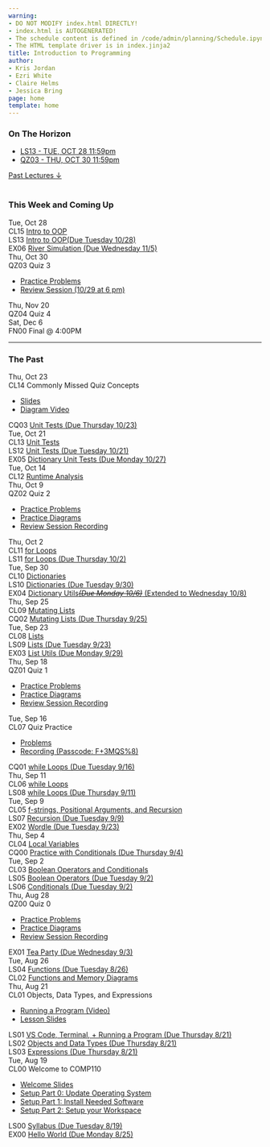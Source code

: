 ```yaml
---
warning:
- DO NOT MODIFY index.html DIRECTLY!
- index.html is AUTOGENERATED! 
- The schedule content is defined in /code/admin/planning/Schedule.ipynb
- The HTML template driver is in index.jinja2
title: Introduction to Programming
author:
- Kris Jordan
- Ezri White
- Claire Helms
- Jessica Bring
page: home
template: home
---
```


<div class="link-page pt-4">
<div class="row">

<!-- Horizon Box/Column -->
<div class="col-lg-4 col-md-12 col-md-1 order-lg-3 pt-5"> 
<div class="horizon-box mb-3">
<h3 class="header text-center pt-2">On The Horizon</h3><ul class="list-unstyled d-flexpx-sm-5 px-md-5 px-lg-0 flex-wrap justify-content-center justify-content-md-between justify-content-lg-center align-items-center"><li class="horizon-item"><a href="https://www.gradescope.com/">LS13 - TUE, OCT 28 11:59pm</a></li><li class="horizon-item"><a href="/resources/practice/practice-problems.html">QZ03 - THU, OCT 30 11:59pm</a></li></ul></div>
<div class="past-link">
<a href="#past">
<div class="past-btn">
<div class="text-center align-middle past-text">Past Lectures <span class="down-arrow">&darr;</span></div>
</div>
</a>
</div>
</div>

<!-- Agenda Box/Column -->
<div class="col-lg-8 col-md-12 order-sm-2 order-lg-1 itinerary-col itinerary">
<div>
<!-- Allows us to smooth scroll to This Week and Coming Up section -->
<div id="latest" class="pb-3"></div>
<br>
<!-- Current Week and Future -->
<h3 class="header">This Week and Coming Up</h3></div><div data-type="lecture" data-date="2025-10-28" class="row itinerary-row py-2">
<div class="date col-md-2">Tue, Oct 28</div>
<div class="plans col-md-9"><div class="plan Class">
<span class="kind">CL15 </span><span class="title"><a href="/static/slides/CL15.pdf">Intro to OOP</a></span></div><div class="plan Lesson">
<span class="kind">LS13 </span><span class="title"><a href="https://www.gradescope.com/">Intro to OOP(Due Tuesday 10/28)</a></span></div><div class="plan Exercise">
<span class="kind">EX06 </span><span class="title"><a href="/exercises/river-sim.html">River Simulation (Due Wednesday 11/5)</a></span></div></div>
</div><div data-type="lecture" data-date="2025-10-30" class="row itinerary-row py-2">
<div class="date col-md-2">Thu, Oct 30</div>
<div class="plans col-md-9"><div class="plan Quiz">
<span class="kind">QZ03 </span><span class="title">Quiz 3</span>
<ul class="links"><li class="link"><a href="/resources/practice/practice-problems.html">Practice Problems</a></li>
<li class="link"><a href="/">Review Session (10/29 at 6 pm)</a></li>
</ul></div></div>
</div><div data-type="lecture" data-date="2025-11-20" class="row itinerary-row py-2">
<div class="date col-md-2">Thu, Nov 20</div>
<div class="plans col-md-9"><div class="plan Quiz">
<span class="kind">QZ04 </span><span class="title">Quiz 4</span></div></div>
</div><div data-type="lecture" data-date="2025-12-06" class="row itinerary-row py-2">
<div class="date col-md-2">Sat, Dec 6</div>
<div class="plans col-md-9"><div class="plan Final">
<span class="kind">FN00 </span><span class="title">Final @ 4:00PM</span></div></div>
</div><!-- The Past section --><div id='past' class="pb-2"></div>
<hr>
<h3 class="header pt-3">The Past</h3><div data-type="lecture" data-date="2025-10-23" class="row itinerary-row py-2">
<div class="date col-md-2">Thu, Oct 23</div>
<div class="plans col-md-9"><div class="plan Class">
<span class="kind">CL14 </span><span class="title">Commonly Missed Quiz Concepts</span>
<ul class="links"><li class="link"><a href="/static/slides/CL14.pdf">Slides</a></li>
<li class="link"><a href="https://youtu.be/neOlADek8uk">Diagram Video</a></li>
</ul></div><div class="plan Challenge Question">
<span class="kind">CQ03 </span><span class="title"><a href="/cqs/list-unit-tests.html">Unit Tests (Due Thursday 10/23)</a></span></div></div>
</div><div data-type="lecture" data-date="2025-10-21" class="row itinerary-row py-2">
<div class="date col-md-2">Tue, Oct 21</div>
<div class="plans col-md-9"><div class="plan Class">
<span class="kind">CL13 </span><span class="title"><a href="/static/slides/CL13.pdf">Unit Tests</a></span></div><div class="plan Lesson">
<span class="kind">LS12 </span><span class="title"><a href="https://www.gradescope.com/">Unit Tests (Due Tuesday 10/21)</a></span></div><div class="plan Exercise">
<span class="kind">EX05 </span><span class="title"><a href="/exercises/dict-util_tests.html">Dictionary Unit Tests (Due Monday 10/27)</a></span></div></div>
</div><div data-type="lecture" data-date="2025-10-14" class="row itinerary-row py-2">
<div class="date col-md-2">Tue, Oct 14</div>
<div class="plans col-md-9"><div class="plan Class">
<span class="kind">CL12 </span><span class="title"><a href="/static/slides/CL12.pdf">Runtime Analysis</a></span></div></div>
</div><div data-type="lecture" data-date="2025-10-09" class="row itinerary-row py-2">
<div class="date col-md-2">Thu, Oct 9</div>
<div class="plans col-md-9"><div class="plan Quiz">
<span class="kind">QZ02 </span><span class="title">Quiz 2</span>
<ul class="links"><li class="link"><a href="/resources/practice/practice-problems.html">Practice Problems</a></li>
<li class="link"><a href="/resources/practice/MemDiagrams.html">Practice Diagrams</a></li>
<li class="link"><a href="https://youtu.be/Is2LXpRk3Hk">Review Session Recording</a></li>
</ul></div></div>
</div><div data-type="lecture" data-date="2025-10-02" class="row itinerary-row py-2">
<div class="date col-md-2">Thu, Oct 2</div>
<div class="plans col-md-9"><div class="plan Class">
<span class="kind">CL11 </span><span class="title"><a href="/static/slides/CL11.pdf">for Loops</a></span></div><div class="plan Lesson">
<span class="kind">LS11 </span><span class="title"><a href="https://www.gradescope.com/">for Loops (Due Thursday 10/2)</a></span></div></div>
</div><div data-type="lecture" data-date="2025-09-30" class="row itinerary-row py-2">
<div class="date col-md-2">Tue, Sep 30</div>
<div class="plans col-md-9"><div class="plan Class">
<span class="kind">CL10 </span><span class="title"><a href="/static/slides/CL10.pdf">Dictionaries</a></span></div><div class="plan Lesson">
<span class="kind">LS10 </span><span class="title"><a href="https://www.gradescope.com/">Dictionaries (Due Tuesday 9/30)</a></span></div><div class="plan Exercise">
<span class="kind">EX04 </span><span class="title"><a href="/exercises/dict-utils.html">Dictionary Utils<s><i>(Due Monday 10/6)</i></s> (Extended to Wednesday 10/8)</a></span></div></div>
</div><div data-type="lecture" data-date="2025-09-25" class="row itinerary-row py-2">
<div class="date col-md-2">Thu, Sep 25</div>
<div class="plans col-md-9"><div class="plan Class">
<span class="kind">CL09 </span><span class="title"><a href="/static/slides/CL09.pdf">Mutating Lists</a></span></div><div class="plan Challenge Question">
<span class="kind">CQ02 </span><span class="title"><a href="/cqs/lists.html">Mutating Lists (Due Thursday 9/25)</a></span></div></div>
</div><div data-type="lecture" data-date="2025-09-23" class="row itinerary-row py-2">
<div class="date col-md-2">Tue, Sep 23</div>
<div class="plans col-md-9"><div class="plan Class">
<span class="kind">CL08 </span><span class="title"><a href="/static/slides/CL07.pdf">Lists</a></span></div><div class="plan Lesson">
<span class="kind">LS09 </span><span class="title"><a href="https://www.gradescope.com/">Lists (Due Tuesday 9/23)</a></span></div><div class="plan Exercise">
<span class="kind">EX03 </span><span class="title"><a href="/exercises/list-utils.html">List Utils (Due Monday 9/29)</a></span></div></div>
</div><div data-type="lecture" data-date="2025-09-18" class="row itinerary-row py-2">
<div class="date col-md-2">Thu, Sep 18</div>
<div class="plans col-md-9"><div class="plan Quiz">
<span class="kind">QZ01 </span><span class="title">Quiz 1</span>
<ul class="links"><li class="link"><a href="/resources/practice/practice-problems.html">Practice Problems</a></li>
<li class="link"><a href="/resources/practice/MemDiagrams.html">Practice Diagrams</a></li>
<li class="link"><a href="https://youtu.be/3N6FCX3DwKM">Review Session Recording</a></li>
</ul></div></div>
</div><div data-type="lecture" data-date="2025-09-16" class="row itinerary-row py-2">
<div class="date col-md-2">Tue, Sep 16</div>
<div class="plans col-md-9"><div class="plan Class">
<span class="kind">CL07 </span><span class="title">Quiz Practice</span>
<ul class="links"><li class="link"><a href="/static/practice-problems/QZ01_Practice.pdf">Problems</a></li>
<li class="link"><a href="https://unc.zoom.us/rec/share/761FoG1VFjEWR5iiv65lfVg51shwYu_GWPvoCdlg8wxwydycz57NrGTNeTkeepgG.SOL4m452vU0lGqHv">Recording (Passcode: F+3MQS%8)</a></li>
</ul></div><div class="plan Challenge Question">
<span class="kind">CQ01 </span><span class="title"><a href="/cqs/while-loops.html">while Loops (Due Tuesday 9/16)</a></span></div></div>
</div><div data-type="lecture" data-date="2025-09-11" class="row itinerary-row py-2">
<div class="date col-md-2">Thu, Sep 11</div>
<div class="plans col-md-9"><div class="plan Class">
<span class="kind">CL06 </span><span class="title"><a href="/static/slides/CL06.pdf">while Loops</a></span></div><div class="plan Lesson">
<span class="kind">LS08 </span><span class="title"><a href="https://www.gradescope.com/">while Loops (Due Thursday 9/11)</a></span></div></div>
</div><div data-type="lecture" data-date="2025-09-09" class="row itinerary-row py-2">
<div class="date col-md-2">Tue, Sep 9</div>
<div class="plans col-md-9"><div class="plan Class">
<span class="kind">CL05 </span><span class="title"><a href="/static/slides/CL05.pdf">f-strings, Positional Arguments, and Recursion</a></span></div><div class="plan Lesson">
<span class="kind">LS07 </span><span class="title"><a href="https://www.gradescope.com/">Recursion (Due Tuesday 9/9)</a></span></div><div class="plan Exercise">
<span class="kind">EX02 </span><span class="title"><a href="/exercises/wordle.html">Wordle (Due Tuesday 9/23)</a></span></div></div>
</div><div data-type="lecture" data-date="2025-09-04" class="row itinerary-row py-2">
<div class="date col-md-2">Thu, Sep 4</div>
<div class="plans col-md-9"><div class="plan Class">
<span class="kind">CL04 </span><span class="title"><a href="/static/slides/CL04.pdf">Local Variables</a></span></div><div class="plan Challenge Question">
<span class="kind">CQ00 </span><span class="title"><a href="/cqs/conditionals.html">Practice with Conditionals (Due Thursday 9/4)</a></span></div></div>
</div><div data-type="lecture" data-date="2025-09-02" class="row itinerary-row py-2">
<div class="date col-md-2">Tue, Sep 2</div>
<div class="plans col-md-9"><div class="plan Class">
<span class="kind">CL03 </span><span class="title"><a href="/static/slides/CL03.pdf">Boolean Operators and Conditionals</a></span></div><div class="plan Lesson">
<span class="kind">LS05 </span><span class="title"><a href="https://www.gradescope.com/">Boolean Operators (Due Tuesday 9/2)</a></span></div><div class="plan Lesson">
<span class="kind">LS06 </span><span class="title"><a href="https://www.gradescope.com/">Conditionals (Due Tuesday 9/2)</a></span></div></div>
</div><div data-type="lecture" data-date="2025-08-28" class="row itinerary-row py-2">
<div class="date col-md-2">Thu, Aug 28</div>
<div class="plans col-md-9"><div class="plan Quiz">
<span class="kind">QZ00 </span><span class="title">Quiz 0</span>
<ul class="links"><li class="link"><a href="/resources/practice/practice-problems.html">Practice Problems</a></li>
<li class="link"><a href="/resources/practice/MemDiagrams.html">Practice Diagrams</a></li>
<li class="link"><a href="https://youtu.be/qM2gsvByNSA">Review Session Recording</a></li>
</ul></div><div class="plan Exercise">
<span class="kind">EX01 </span><span class="title"><a href="/exercises/tea-party.html">Tea Party (Due Wednesday 9/3)</a></span></div></div>
</div><div data-type="lecture" data-date="2025-08-26" class="row itinerary-row py-2">
<div class="date col-md-2">Tue, Aug 26</div>
<div class="plans col-md-9"><div class="plan Lesson">
<span class="kind">LS04 </span><span class="title"><a href="https://www.gradescope.com/">Functions (Due Tuesday 8/26)</a></span></div><div class="plan Class">
<span class="kind">CL02 </span><span class="title"><a href="/static/slides/CL02.pdf">Functions and Memory Diagrams</a></span></div></div>
</div><div data-type="lecture" data-date="2025-08-21" class="row itinerary-row py-2">
<div class="date col-md-2">Thu, Aug 21</div>
<div class="plans col-md-9"><div class="plan Class">
<span class="kind">CL01 </span><span class="title">Objects, Data Types, and Expressions</span>
<ul class="links"><li class="link"><a href="https://youtu.be/M1FeIzICA9A">Running a Program (Video)</a></li>
<li class="link"><a href="/static/slides/CL01.pdf">Lesson Slides</a></li>
</ul></div><div class="plan Lesson">
<span class="kind">LS01 </span><span class="title"><a href="https://www.gradescope.com/">VS Code, Terminal, + Running a Program (Due Thursday 8/21)</a></span></div><div class="plan Lesson">
<span class="kind">LS02 </span><span class="title"><a href="https://www.gradescope.com/">Objects and Data Types (Due Thursday 8/21)</a></span></div><div class="plan Lesson">
<span class="kind">LS03 </span><span class="title"><a href="https://www.gradescope.com/">Expressions (Due Thursday 8/21)</a></span></div></div>
</div><div data-type="lecture" data-date="2025-08-19" class="row itinerary-row py-2">
<div class="date col-md-2">Tue, Aug 19</div>
<div class="plans col-md-9"><div class="plan Class">
<span class="kind">CL00 </span><span class="title">Welcome to COMP110</span>
<ul class="links"><li class="link"><a href="/static/slides/CL00.pdf">Welcome Slides</a></li>
<li class="link"><a href="/resources/setup/os-update.html">Setup Part 0: Update Operating System</a></li>
<li class="link"><a href="/resources/setup/software.html">Setup Part 1: Install Needed Software</a></li>
<li class="link"><a href="/resources/setup/workspace.html">Setup Part 2: Setup your Workspace</a></li>
</ul></div><div class="plan Lesson">
<span class="kind">LS00 </span><span class="title"><a href="https://www.gradescope.com/">Syllabus (Due Tuesday 8/19)</a></span></div><div class="plan Exercise">
<span class="kind">EX00 </span><span class="title"><a href="/exercises/ex00_hello_world.html">Hello World (Due Monday 8/25)</a></span></div></div>
</div></div>
</div>